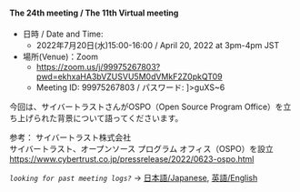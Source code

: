 #### The 24th meeting / The 11th Virtual meeting

- 日時 / Date and Time:
  - 2022年7月20日(水)15:00-16:00 /  April 20, 2022 at 3pm-4pm JST
- 場所(Venue)：Zoom
  - https://zoom.us/j/99975267803?pwd=ekhxaHA3bVZUSVU5M0dVMkF2Z0pkQT09
  - Meeting ID: 99975267803 / パスワード: ]>guXS~6

今回は、サイバートラストさんがOSPO（Open Source Program Office）を立ち上げられた背景について語ってくださいます。

参考：
サイバートラスト株式会社  
サイバートラスト、オープンソース プログラム オフィス（OSPO）を設立  
https://www.cybertrust.co.jp/pressrelease/2022/0623-ospo.html  

*`looking for past meeting logs?`* → [日本語/Japanese](https://openchain-project.github.io/OpenChain-JWG/meeting-minutes.html), [英語/English](https://openchain-project.github.io/OpenChain-JWG/meeting-minutes_en.html)  
